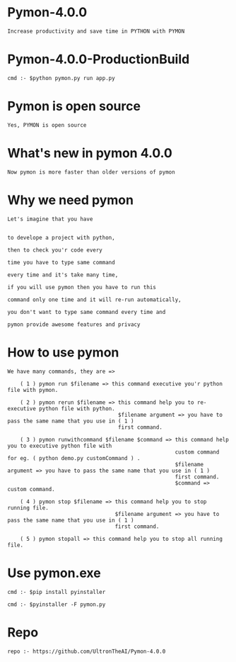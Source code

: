 # Pymon-4.0.0

    Increase productivity and save time in PYTHON with PYMON
    
# Pymon-4.0.0-ProductionBuild

    cmd :- $python pymon.py run app.py
    
# Pymon is open source

    Yes, PYMON is open source 
    
# What's new in pymon 4.0.0

    Now pymon is more faster than older versions of pymon
    
# Why we need pymon

    Let's imagine that you have


    to develope a project with python,
    
    then to check you'r code every

    time you have to type same command
    
    every time and it's take many time,
    
    if you will use pymon then you have to run this 
    
    command only one time and it will re-run automatically,
    
    you don't want to type same command every time and
    
    pymon provide awesome features and privacy
    
# How to use pymon
    
    We have many commands, they are =>
        
        ( 1 ) pymon run $filename => this command executive you'r python file with pymon.
        
        ( 2 ) pymon rerun $filename => this command help you to re-executive python file with python.
                                       $filename argument => you have to pass the same name that you use in ( 1 )
                                       first command.
        
        ( 3 ) pymon runwithcommand $filename $command => this command help you to executive python file with
                                                         custom command for eg. ( python demo.py customCommand ) .
                                                         $filename argument => you have to pass the same name that you use in ( 1 )
                                                         first command.
                                                         $command => custom command.
                                                         
        ( 4 ) pymon stop $filename => this command help you to stop running file.
                                      $filename argument => you have to pass the same name that you use in ( 1 )
                                      first command.
        
        ( 5 ) pymon stopall => this command help you to stop all running file.
    
# Use pymon.exe

    cmd :- $pip install pyinstaller
    
    cmd :- $pyinstaller -F pymon.py
    
# Repo

    repo :- https://github.com/UltronTheAI/Pymon-4.0.0

